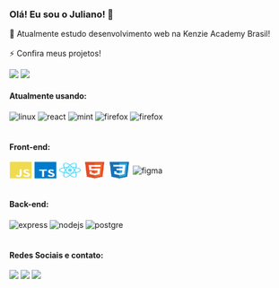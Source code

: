 ### Olá! Eu sou o Juliano! 👋

🔭 Atualmente estudo desenvolvimento web na Kenzie Academy Brasil!
<br>
<br>
⚡ Confira meus projetos!

<div>
  <img height="180em" src="https://github-readme-stats.vercel.app/api?username=julianosantosdev&count_private=true&show_icons=true&theme=ayu-mirage">
  <img height="180em" src="https://github-readme-stats.vercel.app/api/top-langs/?username=julianosantosdev&langs_count=8&layout=compact&theme=ayu-mirage">
</div>

#### Atualmente usando:
<div style="display: inline_block">
  <img align="center" alt="linux" height="30" width="40" src="https://cdn.jsdelivr.net/gh/devicons/devicon/icons/linux/linux-original.svg">
  <img align="center" alt="react" height="30" width="30" src="https://pics.computerbase.de/3/8/3/7/9/logo-192.83a829d2.png">
  <img align="center" alt="mint" height="30" width="40" src="https://cdn.jsdelivr.net/gh/devicons/devicon/icons/vscode/vscode-original.svg">
  <img align="center" alt="firefox" height="30" width="40" src="https://cdn.jsdelivr.net/gh/devicons/devicon/icons/firefox/firefox-plain-wordmark.svg">
  <img align="center" alt="firefox" height="30" width="40" src="https://cdn.jsdelivr.net/gh/devicons/devicon/icons/trello/trello-plain.svg">
</div>

<br>

#### Front-end:
<div style="display: inline_block">
  <img align="center" alt="js" height="30" width="40" src="https://raw.githubusercontent.com/devicons/devicon/master/icons/javascript/javascript-plain.svg">
  <img align="center" alt="ts" height="30" width="40" src="https://raw.githubusercontent.com/devicons/devicon/master/icons/typescript/typescript-plain.svg">
  <img align="center" alt="react" height="30" width="40" src="https://raw.githubusercontent.com/devicons/devicon/master/icons/react/react-original.svg">
  <img align="center" alt="html" height="30" width="40" src="https://raw.githubusercontent.com/devicons/devicon/master/icons/html5/html5-original.svg">
  <img align="center" alt="css" height="30" width="40" src="https://raw.githubusercontent.com/devicons/devicon/master/icons/css3/css3-original.svg">
  <img align="center" alt="figma" height="30" width="40" src="https://cdn.jsdelivr.net/gh/devicons/devicon/icons/figma/figma-original.svg">
</div>

<br>

#### Back-end:
<div style="display: inline_block">
  <img align="center" alt="express" height="30" width="40" src="https://cdn.jsdelivr.net/gh/devicons/devicon/icons/express/express-original-wordmark.svg">
  <img align="center" alt="nodejs" height="30" width="40" src="https://cdn.jsdelivr.net/gh/devicons/devicon/icons/nodejs/nodejs-original.svg">
  <img align="center" alt="postgre" height="30" width="40" src="https://cdn.jsdelivr.net/gh/devicons/devicon/icons/postgresql/postgresql-plain-wordmark.svg"">
</div>
  
<br>

#### Redes Sociais e contato:
<div>
  <a href="https://www.linkedin.com/in/juliano-santos-374100246/" target="_blank"><img src="https://img.shields.io/badge/-LinkedIn-%230077B5?style=for-the-badge&logo=linkedin&logoColor=white" target="_blank"></a> 
  <a href="https://instagram.com/julianosanttosjs" target="_blank"><img src="https://img.shields.io/badge/-Instagram-%23E4405F?style=for-the-badge&logo=instagram&logoColor=white" target="_blank"></a>
  <a href = "mailto:julianosantosdev@outlook.com"><img src="https://img.shields.io/badge/Microsoft_Outlook-0078D4?style=for-the-badge&logo=microsoft-outlook&logoColor=white" target="_blank"></a>
</div>

<!--
**julianosantosdev/julianosantosdev** is a ✨ _special_ ✨ repository because its `README.md` (this file) appears on your GitHub profile.

Here are some ideas to get you started:

- 🔭 I’m currently working on ...
- 🌱 I’m currently learning ...
- 👯 I’m looking to collaborate on ...
- 🤔 I’m looking for help with ...
- 💬 Ask me about ...
- 📫 How to reach me: ...
- 😄 Pronouns: ...
- ⚡ Fun fact: ...
-->
